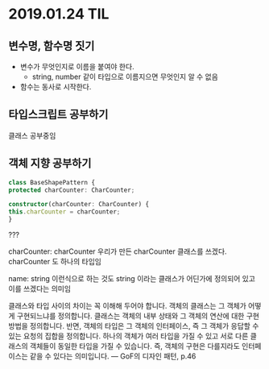 # 2019.01.24 TIL

## 변수명, 함수명 짓기

- 변수가 무엇인지로 이름을 붙여야 한다.
  - string, number 같이 타입으로 이름지으면 무엇인지 알 수 없음
- 함수는 동사로 시작한다.

## 타입스크립트 공부하기

클래스 공부중임

## 객체 지향 공부하기

```ts
class BaseShapePattern {
protected charCounter: CharCounter;

constructor(charCounter: CharCounter) {
this.charCounter = charCounter;
}
```

???

charCounter: charCounter
우리가 만든 charCounter 클래스를 쓰겠다.
charCounter 도 하나의 타입임

name: string
이런식으로 하는 것도 string 이라는 클래스가 어딘가에 정의되어 있고 이를 쓰겠다는 의미임

클래스와 타입 사이의 차이는 꼭 이해해 두어야 합니다.
객체의 클래스는 그 객체가 어떻게 구현되느냐를 정의합니다. 클래스는 객체의 내부 상태와 그 객체의 연산에 대한 구현 방법을 정의합니다.
반면, 객체의 타입은 그 객체의 인터페이스, 즉 그 객체가 응답할 수 있는 요청의 집합을 정의합니다. 하나의 객체가 여러 타입을 가질 수 있고 서로 다른 클래스의 객체들이 동일한 타입을 가질 수 있습니다. 즉, 객체의 구현은 다를지라도 인터페이스는 같을 수 있다는 의미입니다.
— GoF의 디자인 패턴, p.46
